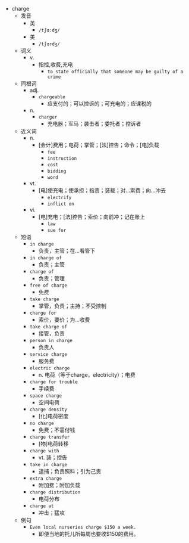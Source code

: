 - charge
  - 发音
    - 英
      - `/tʃɑːdʒ/`
    - 美
      - `/tʃɑrdʒ/`
  - 词义
    - v.
      - 指控,收费,充电
        - `to state officially that someone may be guilty of a crime`
  - 同根词
    - adj.
      - `chargeable`
        - 应支付的；可以控诉的；可充电的；应课税的
    - n.
      - `charger`
        - 充电器；军马；袭击者；委托者；控诉者
  - 近义词
    - n.
      - [会计]费用；电荷；掌管；[法]控告；命令；[电]负载
        - `fee`
        - `instruction`
        - `cost`
        - `bidding`
        - `word`
    - vt.
      - [电]使充电；使承担；指责；装载；对…索费；向…冲去
        - `electrify`
        - `inflict on`
    - vi.
      - [电]充电；[法]控告；索价；向前冲；记在账上
        - `law`
        - `sue for`
  - 短语
    - `in charge`
      - 负责，主管；在…看管下 
    - `in charge of`
      - 负责；主管 
    - `charge of`
      - 负责；管理 
    - `free of charge`
      - 免费 
    - `take charge`
      - 掌管，负责；主持；不受控制 
    - `charge for`
      - 索价，要价；为…收费 
    - `take charge of`
      - 接管，负责 
    - `person in charge`
      - 负责人 
    - `service charge`
      - 服务费 
    - `electric charge`
      - n. 电荷（等于charge，electricity）；电费 
    - `charge for trouble`
      - 手续费 
    - `space charge`
      - 空间电荷 
    - `charge density`
      - [化]电荷密度 
    - `no charge`
      - 免费；不需付钱 
    - `charge transfer`
      - [物]电荷转移 
    - `charge with`
      - vt. 装；控告 
    - `take in charge`
      - 逮捕；负责照料；引为己责 
    - `extra charge`
      - 附加费；附加负载 
    - `charge distribution`
      - 电荷分布 
    - `charge at`
      - 冲击；猛攻 
  - 例句
    - `Even local nurseries charge $150 a week.`
      - 即便当地的托儿所每周也要收$150的费用。

